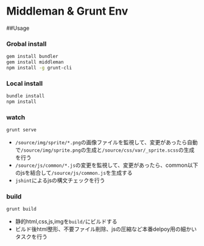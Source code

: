 # Middleman & Grunt Env

##Usage

### Grobal install

```sh
gem install bundler
gem install middleman
npm install -g grunt-cli
```

### Local install

```sh
bundle install
npm install
```

### watch

```sh
grunt serve
```

- `/source/img/sprite/*.png`の画像ファイルを監視して、変更があったら自動で`/source/img/sprite.png`の生成と`/source/css/var/_sprite.scss`の生成を行う
- `/source/js/common/*.js`の変更を監視して、変更があったら、common以下のjsを結合して`/source/js/common.js`を生成する
- `jshint`によるjsの構文チェックを行う

### build

```sh
grunt build
```

- 静的html,css,js,imgを`build/`にビルドする
- ビルド後html整形、不要ファイル削除、jsの圧縮など本番delpoy用の細かいタスクを行う
